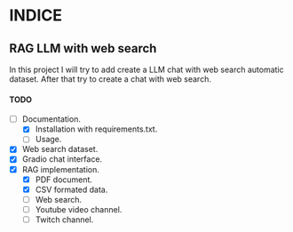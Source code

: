 # INDICE

## RAG LLM with web search

In this project I will try to add create a LLM chat with web search automatic dataset. After that try to create a chat with web search.

#### TODO

* [ ] Documentation.
  * [X] Installation with requirements.txt.
  * [ ] Usage.
* [X] Web search dataset.
* [X] Gradio chat interface.
* [X] RAG implementation.
  * [X] PDF document.
  * [X] CSV formated data.
  * [ ] Web search.
  * [ ] Youtube video channel.
  * [ ] Twitch channel.

